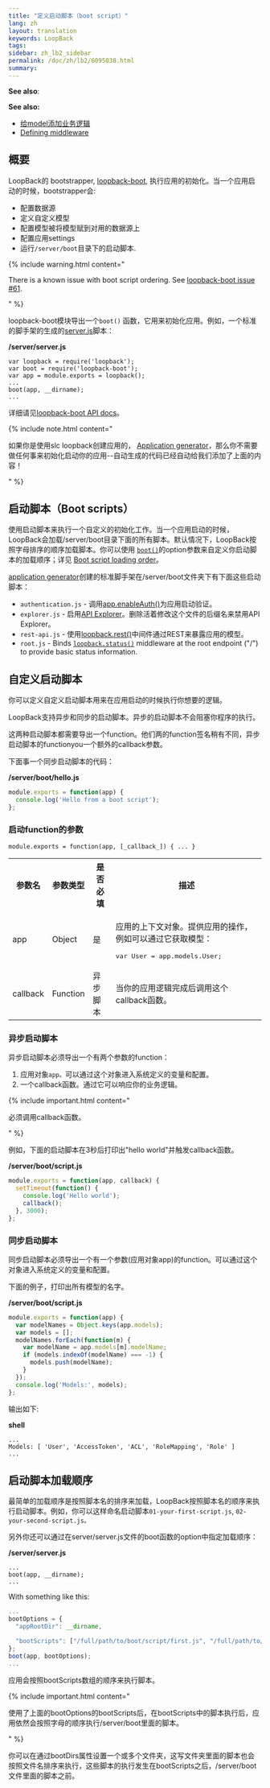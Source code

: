 ```yaml
---
title: "定义启动脚本（boot script）"
lang: zh
layout: translation
keywords: LoopBack
tags:
sidebar: zh_lb2_sidebar
permalink: /doc/zh/lb2/6095038.html
summary:
---
```


**See also**:

**See also:**

*   [给model添加业务逻辑](6095039.html)
*   [Defining middleware](Defining-middleware.html)

## 概要

LoopBack的 bootstrapper, [loopback-boot](https://github.com/strongloop/loopback-boot), 执行应用的初始化。当一个应用启动的时候，bootstrapper会:

*   配置数据源
*   定义自定义模型
*   配置模型被将模型赋到对用的数据源上
*   配置应用settings
*   运行`/server/boot`目录下的启动脚本.

{% include warning.html content="

There is a known issue with boot script ordering. See [loopback-boot issue #61](https://github.com/strongloop/loopback-boot/issues/61).

" %}

loopback-boot模块导出一个`boot()` 函数，它用来初始化应用。例如，一个标准的脚手架的生成的[server.js](server.js.html)脚本：

**/server/server.js**

```
var loopback = require('loopback');
var boot = require('loopback-boot');
var app = module.exports = loopback();
...
boot(app, __dirname);
...
```

详细请见[loopback-boot API docs](http://apidocs.strongloop.com/loopback-boot/)。

{% include note.html content="

如果你是使用slc loopback创建应用的， [Application generator](Application-generator.html)，那么你不需要做任何事来初始化启动你的应用--自动生成的代码已经自动给我们添加了上面的内容！

" %}

## 启动脚本（Boot scripts）

使用启动脚本来执行一个自定义的初始化工作。当一个应用启动的时候，LoopBack会加载/server/boot目录下面的所有脚本。默认情况下，LoopBack按照字母排序的顺序加载脚本。你可以使用 [`boot()`](http://apidocs.strongloop.com/loopback-boot/#boot)的option参数来自定义你启动脚本的加载顺序；详见 [Boot script loading order](6095038.html)。

[application generator](Application-generator.html)创建的标准脚手架在/server/boot文件夹下有下面这些启动脚本：

*   `authentication.js` - 调用[app.enableAuth()](http://apidocs.strongloop.com/loopback/#app-enableauth)为应用启动验证。
*   `explorer.js` - 启用[API Explorer](6095009.html)。删除活着修改这个文件的后缀名来禁用API Explorer。
*   `rest-api.js` - 使用[loopback.rest()](http://apidocs.strongloop.com/loopback/#loopback-rest)中间件通过REST来暴露应用的模型。
*   `root.js` - Binds [`loopback.status()`](http://apidocs.strongloop.com/loopback/#loopback-status) middleware at the root endpoint ("/") to provide basic status information.

## 自定义启动脚本

你可以定义自定义启动脚本用来在应用启动的时候执行你想要的逻辑。

LoopBack支持异步和同步的启动脚本。异步的启动脚本不会阻塞你程序的执行。

这两种启动脚本都需要导出一个function。他们两的function签名稍有不同，异步启动脚本的functionyou一个额外的callback参数。

下面事一个同步启动脚本的代码：

**/server/boot/hello.js**

```js
module.exports = function(app) {
  console.log('Hello from a boot script');
};
```

### 启动function的参数

`module.exports = function(app, [_callback_]) { ... }`

<table>
  <tbody>
    <tr>
      <th>参数名</th>
      <th>参数类型</th>
      <th>是否必填</th>
      <th>描述</th>
    </tr>
    <tr>
      <td>app</td>
      <td>Object</td>
      <td>是</td>
      <td>
        <p>应用的上下文对象。提供应用的操作，例如可以通过它获取模型：</p><pre>var User = app.models.User;</pre></td>
    </tr>
    <tr>
      <td>callback</td>
      <td>Function</td>
      <td>异步脚本</td>
      <td>当你的应用逻辑完成后调用这个callback函数。</td>
    </tr>
  </tbody>
</table>

### 异步启动脚本

异步启动脚本必须导出一个有两个参数的function：

1.  应用对象`app。`可以通过这个对象进入系统定义的变量和配置。
2.  一个callback函数。通过它可以响应你的业务逻辑。

{% include important.html content="

必须调用callback函数。

" %}

例如，下面的启动脚本在3秒后打印出"hello world"并触发callback函数。

**/server/boot/script.js**

```js
module.exports = function(app, callback) {
  setTimeout(function() {
    console.log('Hello world');
    callback();
  }, 3000);
};
```

### 同步启动脚本

同步启动脚本必须导出一个有一个参数(应用对象app)的function。可以通过这个对象进入系统定义的变量和配置。

下面的例子，打印出所有模型的名字。

**/server/boot/script.js**

```js
module.exports = function(app) {
  var modelNames = Object.keys(app.models);
  var models = [];
  modelNames.forEach(function(m) {
    var modelName = app.models[m].modelName;
    if (models.indexOf(modelName) === -1) {
      models.push(modelName);
    }
  });
  console.log('Models:', models);
};
```

输出如下:

**shell**

```
...
Models: [ 'User', 'AccessToken', 'ACL', 'RoleMapping', 'Role' ]
...
```

## 启动脚本加载顺序

最简单的加载顺序是按照脚本名的排序来加载，LoopBack按照脚本名的顺序来执行启动脚本。例如，你可以这样命名启动脚本`01-your-first-script.js`, `02-your-second-script.js。`

另外你还可以通过在server/server.js文件的boot函数的option中指定加载顺序：

**/server/server.js**

```
...
boot(app, __dirname);
...
```

With something like this:

```js
...
bootOptions = {
  "appRootDir": __dirname,

  "bootScripts": ["/full/path/to/boot/script/first.js", "/full/path/to/boot/script/second.js", ...]
};
boot(app, bootOptions);
...
```

应用会按照bootScripts数组的顺序来执行脚本。

{% include important.html content="

使用了上面的bootOptions的bootScripts后，在bootScripts中的脚本执行后，应用依然会按照字母的顺序执行/server/boot里面的脚本。

" %}

你可以在通过bootDirs属性设置一个或多个文件夹，这写文件夹里面的脚本也会按照文件名排序来执行，这些脚本的执行发生在bootScripts之后，/server/boot文件里面的脚本之前。
